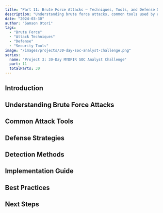 ```yaml
---
title: "Part 11: Brute Force Attacks – Techniques, Tools, and Defense Strategies"
description: "Understanding brute force attacks, common tools used by attackers, and implementing effective defense mechanisms."
date: "2024-03-30"
author: "Samson Otori"
tags:
  - "Brute Force"
  - "Attack Techniques"
  - "Defense"
  - "Security Tools"
image: "/images/projects/30-day-soc-analyst-challenge.png"
series:
  name: "Project 3: 30-Day MYDFIR SOC Analyst Challenge"
  part: 11
  totalParts: 30
---
```


## Introduction

## Understanding Brute Force Attacks

## Common Attack Tools

## Defense Strategies

## Detection Methods

## Implementation Guide

## Best Practices

## Next Steps 
